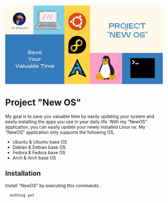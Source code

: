 ![banner](https://raw.githubusercontent.com/mrbhanukab/newos/gh-pages/NEW%20OS.png)
# Project "New OS"

My goal is to save you valuable time by easily updating your system and easily installing the apps you use in your daily life. With my "NewOS" application, you can easily update your newly installed Linux os.  My "NewOS" application only supports the following OS,

- Ubuntu & Ubuntu base OS
- Debian & Debian base OS
- Fedora & Fedora base OS
- Arch & Arch base OS
## Installation

Install "NewOS" by executing this commands.

```bash
  nothing yet
```
    
